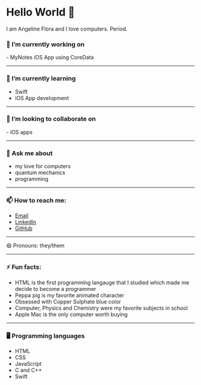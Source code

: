 ### <h1> Hello World 👋 </h1>

<!--
**angelineflorajohn/angelineflorajohn** is a ✨ _special_ ✨ repository because its `README.md` (this file) appears on your GitHub profile.

Here are some ideas to get you started:

- 🔭 I’m currently working on ...
- 🌱 I’m currently learning ...
- 👯 I’m looking to collaborate on ...
- 🤔 I’m looking for help with ...
- 💬 Ask me about ...
- 📫 How to reach me: ...
- 😄 Pronouns: ...
- ⚡ Fun fact: ...
-->

I am Angeline Flora and I love computers. Period. 

<p>
  <h3>
    🔭 I’m currently working on
  </h3>
  - MyNotes iOS App using CoreData
</p>
<hr>
<p>
  <h3>
    🌱 I’m currently learning
  </h3>
  <ul>
    <li>
      Swift
    </li>
    <li>
      iOS App development
    </li>
  </ul>
</p>
<hr>
<p>
  <h3>
    👯 I’m looking to collaborate on
  </h3>
  - iOS apps
</p>
<hr>
<p>
  <h3>
    💬 Ask me about
  </h3>
  <ul>
    <li>
      my love for computers
    </li>
    <li>
      quantum mechanics
    </li>
    <li>
      programming
    </li>
  </ul>
</p>
<hr>
<p>
  <h3>
    📫 How to reach me:
  </h3>
  <ul>
    <li>
        <a href="mailto: angelineflorajohn@icloud.com"> Email </a>
    </li>
    <li>
      <a href="https://www.linkedin.com/in/angelineflorajohn/"> LinkedIn </a>
    </li>
    <li>
      <a href="https://github.com/angelineflorajohn"> GitHub </a>
    </li>
  </ul>
</p>
<hr>
<p>
  😄 Pronouns: they/them
</p>
<hr>
<p>
  <h3>
    ⚡ Fun facts:
  </h3>
  <ul>
    <li>
      HTML is the first programming langauge that I studied which made me decide to become a programmer
    </li>
    <li>
      Peppa pig is my favorite animated character
    </li>
    <li>
      Obsessed with Copper Sulphate blue color
    </li>
    <li>
      Computer, Physics and Chemistry were my favorite subjects in school
    </li>
    <li>
      Apple Mac is the only computer worth buying
    </li>
  </ul> 
</p>
<hr>
<p>
  <h3>
    🖥️ Programming languages
  </h3>
  <ul>
    <li>
      HTML
    </li>
    <li>
      CSS
    </li>
    <li>
      JavaScript
    </li>
    <li>
      C and C++
    </li>
    <li>
      Swift
    </li>
  </ul>
</p>


    

 
